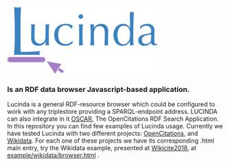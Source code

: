 <img src="doc/lucinda_logo-v2.0.png" alt="drawing" width="350"/>

### Is an RDF data browser Javascript-based application.  
Lucinda is a general RDF-resource browser which could be configured to work with any triplestore providing a SPARQL-endpoint address. LUCINDA can also integrate in it [OSCAR](https://github.com/opencitations/oscar), The OpenCitations RDF Search Application.  
In this repository you can find few examples of Lucinda usage. Currently we have tested Lucinda with two different projects: [OpenCitations](http://opencitations.net/), and [Wikidata](http://wikidata.org/). For each one of these projects we have its corresponding .html main entry, try the Wikidata example, presented at [Wikicite2018](https://meta.wikimedia.org/wiki/WikiCite_2018), at [example/wikidata/browser.html](https://opencitations.github.io/lucinda/example/wikidata/browser.html?browse=Q30536251) .


